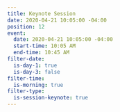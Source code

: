 ```yaml
---
title: Keynote Session
date: 2020-04-21 10:05:00 -04:00
position: 12
event:
  date: 2020-04-21 10:05:00 -04:00
  start-time: 10:05 AM
  end-time: 10:45 AM
filter-date:
  is-day-1: true
  is-day-3: false
filter-time:
  is-morning: true
filter-type:
  is-session-keynote: true
---
```


